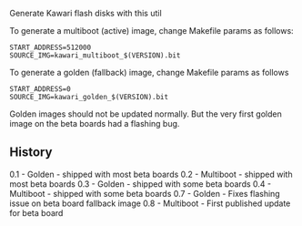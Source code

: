 Generate Kawari flash disks with this util

To generate a multiboot (active) image, change Makefile params as follows:

    START_ADDRESS=512000
    SOURCE_IMG=kawari_multiboot_$(VERSION).bit

To generate a golden (fallback) image, change Makefile params as follows

    START_ADDRESS=0
    SOURCE_IMG=kawari_golden_$(VERSION).bit

Golden images should not be updated normally. But the very first golden image on the beta boards had a flashing bug.

History
-------
0.1 - Golden     - shipped with most beta boards
0.2 - Multiboot  - shipped with most beta boards
0.3 - Golden     - shipped with some beta boards
0.4 - Multiboot  - shipped with some beta boards
0.7 - Golden     - Fixes flashing issue on beta board fallback image
0.8 - Multiboot  - First published update for beta board
